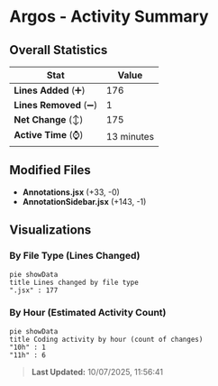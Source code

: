 # Argos - Activity Summary 

## Overall Statistics

| Stat                   | Value                                                             |
| ---------------------- | ----------------------------------------------------------------- |
| **Lines Added** (➕)   | 176                                          |
| **Lines Removed** (➖) | 1                                        |
| **Net Change** (↕)    | 175                |
| **Active Time** (⌚)   | 13 minutes |


## Modified Files
- **Annotations.jsx** (+33, -0)
- **AnnotationSidebar.jsx** (+143, -1)

## Visualizations

### By File Type (Lines Changed)

```mermaid
pie showData
title Lines changed by file type
".jsx" : 177
```

### By Hour (Estimated Activity Count)

```mermaid
pie showData
title Coding activity by hour (count of changes)
"10h" : 1
"11h" : 6
```


> **Last Updated:** 10/07/2025, 11:56:41
